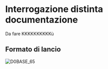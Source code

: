 #  Interrogazione distinta documentazione
Da fare KKKKKKKKKKù


## Formato di lancio
![D0BASE_65](http://localhost:3000/immagini/MBDOC_OGG-P_D0UT04A/D0BASE_65.png)
